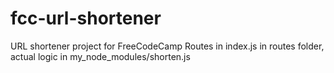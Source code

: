 # fcc-url-shortener
URL shortener project for FreeCodeCamp
Routes in index.js in routes folder, actual logic in my_node_modules/shorten.js

